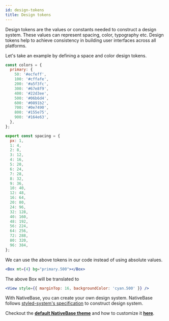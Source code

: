 ```yaml
---
id: design-tokens
title: Design tokens
---
```


Design tokens are the values or constants needed to construct a design system. These values can represent spacing, color, typography etc. Design tokens help to achieve consistency in building user interfaces across all platforms.

Let's take an example by defining a space and color design tokens.

```jsx title="colors"
const colors = {
  primary: {
    50: '#ecfeff',
    100: '#cffafe',
    200: '#a5f3fc',
    300: '#67e8f9',
    400: '#22d3ee',
    500: '#06b6d4',
    600: '#0891b2',
    700: '#0e7490',
    800: '#155e75',
    900: '#164e63',
  },
};
```

```jsx title="spacing"
export const spacing = {
  px: 1,
  1: 4,
  2: 8,
  3: 12,
  4: 16,
  5: 20,
  6: 24,
  7: 28,
  8: 32,
  9: 36,
  10: 40,
  12: 48,
  16: 64,
  20: 80,
  24: 96,
  32: 128,
  40: 160,
  48: 192,
  56: 224,
  64: 256,
  72: 288,
  80: 320,
  96: 384,
};
```

We can use the above tokens in our code instead of using absolute values.

```jsx title="using the above tokens in Box component"
<Box mt={4} bg="primary.500"></Box>
```

The above Box will be translated to

```jsx title="actual applied styles"
<View style={{ marginTop: 16, backgroundColor: 'cyan.500' }} />
```

With NativeBase, you can create your own design system. NativeBase follows [styled-system's specification](https://styled-system.com/theme-specification/) to construct design system.

Checkout the **[default NativeBase theme](default-theme)** and how to customize it **[here](customizingTheme)**.
